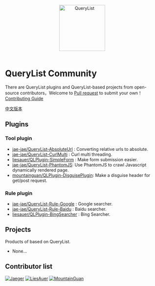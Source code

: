 <p align="center">
  <img width="150" src="https://github.com/jae-jae/QueryList/raw/master/logo.png" alt="QueryList">
  <br>
  <br>
</p>

# QueryList Community
There are QueryList plugins and QueryList-based projects from open-source contributors，Welcome to [Pull request](CONTRIBUTING.md) to submit your own！[Contributing Guide](CONTRIBUTING.md)

[中文版本](README-ZH.md)

## Plugins
### Tool plugin
- [jae-jae/QueryList-AbsoluteUrl](https://github.com/jae-jae/QueryList-AbsoluteUrl) : Converting relative urls to absolute.
- [jae-jae/QueryList-CurlMulti](https://github.com/jae-jae/QueryList-CurlMulti) : Curl multi threading.
- [liesauer/QLPlugin-SimpleForm](https://github.com/liesauer/QLPlugin-SimpleForm) : Make form submission easier.
- [jae-jae/QueryList-PhantomJS](https://github.com/jae-jae/QueryList-PhantomJS): Use PhantomJS to crawl Javascript dynamically rendered page.
- [mountainguan/QLPlugin-DisguisePlugin](https://github.com/mountainguan/QLPlugin-DisguisePlugin): Make a disguise header for get/post request.

### Rule plugin
- [jae-jae/QueryList-Rule-Google](https://github.com/jae-jae/QueryList-Rule-Google) : Google searcher.
- [jae-jae/QueryList-Rule-Baidu](https://github.com/jae-jae/QueryList-Rule-Baidu) : Baidu searcher.
- [liesauer/QLPlugin-BingSearcher](https://github.com/liesauer/QLPlugin-BingSearcher) : Bing Searcher.

##  Projects
Products of based on QueryList.

- None...

## Contributor list
[![Jaeger](https://avatars2.githubusercontent.com/u/5620429?v=4&s=50)](https://github.com/jae-jae)
[![LiesAuer](https://avatars2.githubusercontent.com/u/8676741?v=4&s=50)](https://github.com/liesauer)
[![MountainGuan](https://avatars1.githubusercontent.com/u/2704026?s=460&v=4)](https://github.com/mountainguan)
